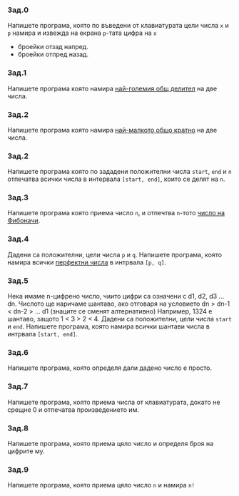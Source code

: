 ### Зад.0
Напишете програма, която по въведени от клавиатурата цели числа `x` и `p` намира и извежда на екрана `p`-тата цифра на `x`
* броейки отзад напред.
* броейки отпред назад.

### Зад.1
Напишете програма която намира [най-големия общ делител](https://en.wikipedia.org/wiki/Greatest_common_divisor) на две числа.

### Зад.2
Напишете програма която намира [най-малкото общо кратно](https://en.wikipedia.org/wiki/Least_common_multiple) на две числа.

### Зад.2
Напишете програма която по зададени положителни числа `start`, `end` и `n` отпечатва всички числа в интервала `[start, end]`, които се делят на `n`.

### Зад.3
Напишете програма която приема число `n`, и отпечтва `n`-тото [число на Фибоначи](https://en.wikipedia.org/wiki/Fibonacci_number).

### Зад.4
Дадени са положителни, цели числа `p` и `q`. Напишете програма, която намира всички [перфектни числа](https://en.wikipedia.org/wiki/Perfect_number) в интрвала `[p, q]`.

### Зад.5
Нека имаме n-цифрено число, чиито цифри са означени с d1, d2, d3 ... dn. Числото ще наричаме шантаво, ако отговаря на условието dn > dn-1 < dn-2 > ... d1 (знаците се сменят алтернативно)
Например, 1324 е шантаво, защото 1 < 3 > 2 < 4.
Дадени са положителни, цели числа `start` и `end`. Напишете програма, която намира всички шантави числа в интрвала `[start, end]`.

### Зад.6
Напишете програма, която определя дали дадено число е просто.

### Зад.7
Напишете програма, която приема числа от клавиатурата, докато не срещне 0 и отпечатва произведението им.

### Зад.8
Напишете програма, която приема цяло число и определя броя на цифрите му.

### Зад.9
Напишете програма, която приема цяло число `n` и намира `n!`